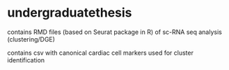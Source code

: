 # undergraduatethesis

<body>
 
  <p> contains RMD files (based on Seurat package in R) of sc-RNA seq analysis (clustering/DGE) </p>
  <p> contains csv with canonical cardiac cell markers used for cluster identification </p>
 
  </body>
